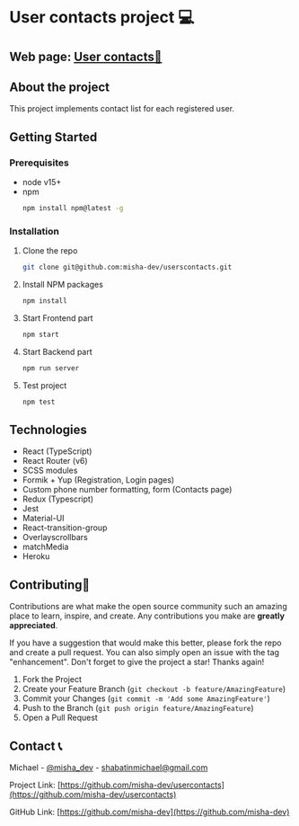 # User contacts project :computer:

## Web page: [User contacts:link:](https://usercontacts.herokuapp.com/)

## About the project

This project implements contact list for each registered user.

## Getting Started

### Prerequisites

- node v15+
- npm
  ```sh
  npm install npm@latest -g
  ```

### Installation

1. Clone the repo
   ```sh
   git clone git@github.com:misha-dev/userscontacts.git
   ```
2. Install NPM packages
   ```sh
   npm install
   ```
3. Start Frontend part
   ```sh
   npm start
   ```
4. Start Backend part
   ```sh
   npm run server
   ```
5. Test project
   ```sh
   npm test
   ```

## Technologies

- React (TypeScript)
- React Router (v6)
- SCSS modules
- Formik + Yup (Registration, Login pages)
- Custom phone number formatting, form (Contacts page)
- Redux (Typescript)
- Jest
- Material-UI
- React-transition-group
- Overlayscrollbars
- matchMedia
- Heroku

## Contributing:star2:

Contributions are what make the open source community such an amazing place to learn, inspire, and create. Any contributions you make are **greatly appreciated**.

If you have a suggestion that would make this better, please fork the repo and create a pull request. You can also simply open an issue with the tag "enhancement".
Don't forget to give the project a star! Thanks again!

1. Fork the Project
2. Create your Feature Branch (`git checkout -b feature/AmazingFeature`)
3. Commit your Changes (`git commit -m 'Add some AmazingFeature'`)
4. Push to the Branch (`git push origin feature/AmazingFeature`)
5. Open a Pull Request

## Contact :telephone_receiver:

Michael - [@misha_dev](https://t.me/misha_dev) - shabatinmichael@gmail.com

Project Link: [https://github.com/misha-dev/usercontacts](https://github.com/misha-dev/usercontacts)

GitHub Link: [https://github.com/misha-dev](https://github.com/misha-dev)
